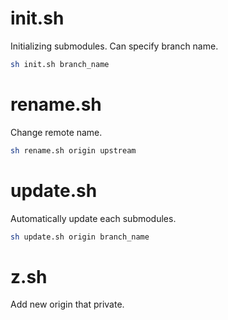 
# init.sh

 Initializing submodules. Can specify branch name.

```sh
sh init.sh branch_name
```

# rename.sh

 Change remote name.

```sh
sh rename.sh origin upstream
```

# update.sh

 Automatically update each submodules.

```sh
sh update.sh origin branch_name
```

# z.sh

 Add new origin that private.

